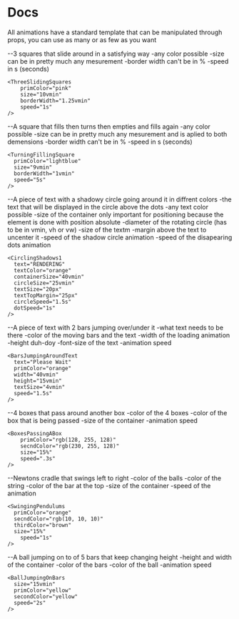# Docs
All animations have a standard template that can be manipulated through props, you can use as many or as few as you want

--3 squares that slide around in a satisfying way
  -any color possible
  -size can be in pretty much any mesurement 
  -border width can't be in %
  -speed in s (seconds)
```
<ThreeSlidingSquares
	primColor="pink"
	size="10vmin"
	borderWidth="1.25vmin"
	speed="1s"
/>
```
--A square that fills then turns then empties and fills again
  -any color possible
  -size can be in pretty much any mesurement and is aplied to both demensions
  -border width can't be in %
  -speed in s (seconds)
```
<TurningFillingSquare
  primColor="lightblue"
  size="9vmin"
  borderWidth="1vmin"
  speed="5s"
/>
```
--A piece of text with a shadowy circle going around it in diffrent colors
  -the text that will be displayed in the circle above the dots
  -any text color possible
  -size of the container only important for positioning because the element is done with position absolute
  -diameter of the rotating circle (has to be in vmin, vh or vw)
  -size of the textm
  -margin above the text to uncenter it
  -speed of the shadow circle animation
  -speed of the disapearing dots animation
```
<CirclingShadows1 
  text="RENDERING"
  textColor="orange"
  containerSize="40vmin"
  circleSize="25vmin"
  textSize="20px"
  textTopMargin="25px"
  circleSpeed="1.5s"
  dotSpeed="1s"
/>
```
--A piece of text with 2 bars jumping over/under it
  -what text needs to be there
  -color of the moving bars and the text
  -width of the loading animation
  -height duh-doy
  -font-size of the text
  -animation speed
```
<BarsJumpingAroundText
  text="Please Wait" 
  primColor="orange"
  width="40vmin"
  height="15vmin"
  textSize="4vmin"
  speed="1.5s"
/>
```
--4 boxes that pass around another box
  -color of the 4 boxes
  -color of the box that is being passed
  -size of the container
  -animation speed
```
<BoxesPassingABox
	primColor="rgb(128, 255, 128)"
	secndColor="rgb(230, 255, 128)"
	size="15%"
	speed=".3s"
/>
```
--Newtons cradle that swings left to right
  -color of the balls
  -color of the string
  -color of the bar at the top
  -size of the container
  -speed of the animation
```
<SwingingPendulums 
  primColor="orange"
  secndColor="rgb(10, 10, 10)"
  thirdColor="brown"
  size="15%"
	speed="1s"
/>
```
--A ball jumping on to of 5 bars that keep changing height
  -height and width of the container
  -color of the bars
  -color of the ball
  -animation speed
```
<BallJumpingOnBars 
  size="15vmin"
  primColor="yellow"
  secondColor="yellow"
  speed="2s"
/>
```